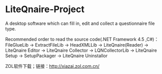 # LiteQnaire-Project
A desktop software which can fill in, edit and collect a questionnaire file type.

Recommended order to read the source code(.NET Framework 4.5 ,C#)：
FileGlueLib -> ExtractFileLib -> HeadXMLLib -> LiteQnaire(Reader) -> LiteQnaire Editor -> LiteQnaire Collector -> LQNCollectorLib -> LiteQnaire Setup -> SetupPackager -> LiteQnaire Uninstallor

ZOL软件下载；链接：http://xiazai.zol.com.cn/
